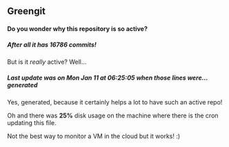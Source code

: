 ## Greengit

#### Do you wonder why this repository is so active?

##### After all it has 16786 commits!

But is it *really* active? Well...

##### Last update was on Mon Jan 11 at 06:25:05 when those lines were... generated

Yes, generated, because it certainly helps a lot to have such an active repo!

Oh and there was **25%** disk usage on the machine
where there is the cron updating this file.

Not the best way to monitor a VM in the cloud but it works! :)
